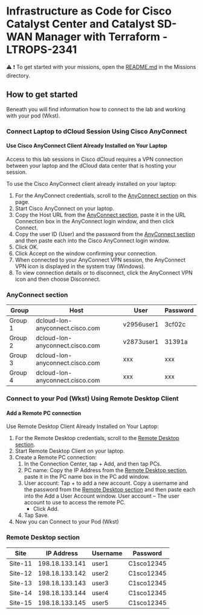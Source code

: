 # Infrastructure as Code for Cisco Catalyst Center and Catalyst SD-WAN Manager with Terraform - LTROPS-2341

:warning:
:exclamation: To get started with your missions, open the <a href='../Missions/README.md'>README.md</a> in the Missions directory.

## How to get started

Beneath you will find information how to connect to the lab and working with your pod (Wkst).

### Connect Laptop to dCloud Session Using Cisco AnyConnect

#### Use Cisco AnyConnect Client Already Installed on Your Laptop

Access to this lab sessions in Cisco dCloud requires a VPN connection between your laptop and the dCloud data center that is hosting your session.

To use the Cisco AnyConnect client already installed on your laptop:

1. For the AnyConnect credentials, scroll to the [AnyConnect section](#anyconnect-section) on this page.
2. Start Cisco AnyConnect on your laptop.
3. Copy the Host URL from the [AnyConnect section](#anyconnect-section), paste it in the URL Connection box in the AnyConnect login window, and then click Connect.
4. Copy the user ID (User) and the password from the [AnyConnect section](#anyconnect-section) and then paste each into the Cisco AnyConnect login window.
5. Click OK.
6. Click Accept on the window confirming your connection.
7. When connected to your AnyConnect VPN session, the AnyConnect VPN icon is displayed in the system tray (Windows).
8. To view connection details or to disconnect, click the AnyConnect VPN icon and then choose Disconnect.

### AnyConnect section

| Group   | Host                            | User       | Password |
| ------- | ------------------------------- | ---------- | -------- |
| Group 1 | dcloud-lon-anyconnect.cisco.com | v2956user1 | 3cf02c   |
| Group 2 | dcloud-lon-anyconnect.cisco.com | v2873user1 | 31391a   |
| Group 3 | dcloud-lon-anyconnect.cisco.com | xxx        | xxx      |
| Group 4 | dcloud-lon-anyconnect.cisco.com | xxx        | xxx      |

### Connect to your Pod (Wkst) Using Remote Desktop Client

#### Add a Remote PC connection

Use Remote Desktop Client Already Installed on Your Laptop:

1. For the Remote Desktop credentials, scroll to the [Remote Desktop section](#remote-desktop-section).
2. Start Remote Desktop Client on your laptop.
3. Create a Remote PC connection:
   1. In the Connection Center, tap + Add, and then tap PCs.
   2. PC name: Copy the IP Address from the [Remote Desktop section](#remote-desktop-section), paste it in the PC name box in the PC add window.
   3. User account: Tap + to add a new account. Copy a username and the password from the [Remote Desktop section](#remote-desktop-section) and then paste each into the Add a User Account window. User account – The user account to use to access the remote PC.
      - Click Add.
   4. Tap Save.
4. Now you can Connect to your Pod (Wkst)

### Remote Desktop section

| Site    | IP Address     | Username | Password   |
| ------- | -------------- | -------- | ---------- |
| Site-11 | 198.18.133.141 | user1    | C1sco12345 |
| Site-12 | 198.18.133.142 | user2    | C1sco12345 |
| Site-13 | 198.18.133.143 | user3    | C1sco12345 |
| Site-14 | 198.18.133.144 | user4    | C1sco12345 |
| Site-15 | 198.18.133.145 | user5    | C1sco12345 |
